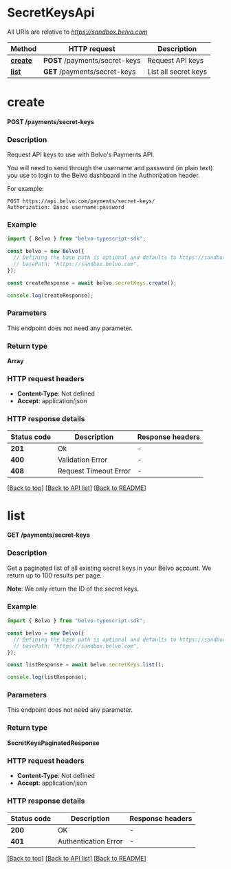 # SecretKeysApi

All URIs are relative to *https://sandbox.belvo.com*

Method | HTTP request | Description
------------- | ------------- | -------------
[**create**](SecretKeysApi.md#create) | **POST** /payments/secret-keys | Request API keys
[**list**](SecretKeysApi.md#list) | **GET** /payments/secret-keys | List all secret keys


# **create**

#### **POST** /payments/secret-keys

### Description
Request API keys to use with Belvo's Payments API.

You will need to send through the username and password (in plain text) you use to login to the Belvo dashboard in the Authorization header.

For example:

  ```curl
  POST https://api.belvo.com/payments/secret-keys/
  Authorization: Basic username:password
  ```


### Example


```typescript
import { Belvo } from "belvo-typescript-sdk";

const belvo = new Belvo({
  // Defining the base path is optional and defaults to https://sandbox.belvo.com
  // basePath: "https://sandbox.belvo.com",
});

const createResponse = await belvo.secretKeys.create();

console.log(createResponse);
```


### Parameters
This endpoint does not need any parameter.


### Return type

**Array<PaymentsRequestApiKeysResponse>**

### HTTP request headers

 - **Content-Type**: Not defined
 - **Accept**: application/json


### HTTP response details
| Status code | Description | Response headers |
|-------------|-------------|------------------|
**201** | Ok |  -  |
**400** | Validation Error |  -  |
**408** | Request Timeout Error |  -  |

[[Back to top]](#) [[Back to API list]](../README.md#documentation-for-api-endpoints) [[Back to README]](../README.md)

# **list**

#### **GET** /payments/secret-keys

### Description
Get a paginated list of all existing secret keys in your Belvo account. We return up to 100 results per page.


  **Note**: We only return the ID of the secret keys.

### Example


```typescript
import { Belvo } from "belvo-typescript-sdk";

const belvo = new Belvo({
  // Defining the base path is optional and defaults to https://sandbox.belvo.com
  // basePath: "https://sandbox.belvo.com",
});

const listResponse = await belvo.secretKeys.list();

console.log(listResponse);
```


### Parameters
This endpoint does not need any parameter.


### Return type

**SecretKeysPaginatedResponse**

### HTTP request headers

 - **Content-Type**: Not defined
 - **Accept**: application/json


### HTTP response details
| Status code | Description | Response headers |
|-------------|-------------|------------------|
**200** | OK |  -  |
**401** | Authentication Error |  -  |

[[Back to top]](#) [[Back to API list]](../README.md#documentation-for-api-endpoints) [[Back to README]](../README.md)


